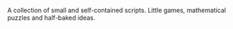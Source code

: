 A collection of small and self-contained scripts. Little games, mathematical puzzles and half-baked ideas.
